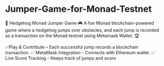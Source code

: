 # Jumper-Game-for-Monad-Testnet

🦔 Hedgehog Monad Jumper Game 🎮
A fun Monad blockchain-powered game where a hedgehog jumps over obstacles, and each jump is recorded as a transaction on the Monad testnet using Metamask Wallet. 🏆

✅Play & Contribute – Each successful jump records a blockchain transaction.
✅ MetaMask Integration – Connects with Ethereum wallet.
✅ Live Score Tracking – Keeps track of jumps and score
